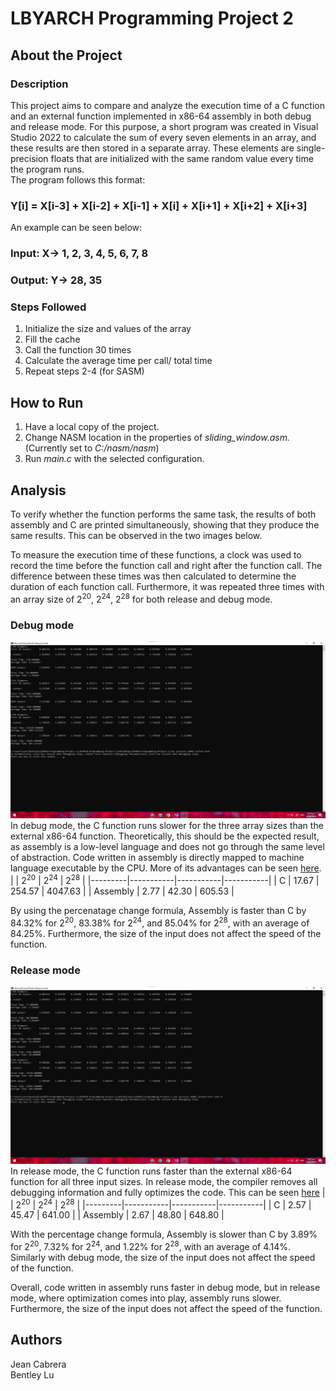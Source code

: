 # LBYARCH Programming Project 2
## About the Project
### Description
This project aims to compare and analyze the execution time of a C function and an external function implemented in x86-64 assembly in both debug and release mode. For this purpose, a short program was created in Visual Studio 2022 to calculate the sum of every seven elements in an array, and these results are then stored in a separate array. These elements are single-precision floats that are initialized with the same random value every time the program runs.  
The program follows this format:  
### Y[i] = X[i-3] + X[i-2] + X[i-1] + X[i] + X[i+1] + X[i+2] + X[i+3]

An example can be seen below:  
### Input: X-> 1, 2, 3, 4, 5, 6, 7, 8
### Output: Y-> 28, 35

### Steps Followed
1. Initialize the size and values of the array
2. Fill the cache
3. Call the function 30 times
4. Calculate the average time per call/ total time
5. Repeat steps 2-4 (for SASM)

## How to Run
1. Have a local copy of the project.
2. Change NASM location in the properties of *sliding_window.asm.* (Currently set to *C:/nasm/nasm*)
3. Run *main.c* with the selected configuration.

## Analysis
To verify whether the function performs the same task, the results of both assembly and C are printed simultaneously, showing that they produce the same results. This can be observed in the two images below.

To measure the execution time of these functions, a clock was used to record the time before the function call and right after the function call. The difference between these times was then calculated to determine the duration of each function call. Furthermore, it was repeated three times with an array size of 2<sup>20</sup>, 2<sup>24</sup>, 2<sup>28</sup> for both release and debug mode.

### Debug mode 
![Results for Debug Mode](Results/Debug.png)  
In debug mode, the C function runs slower for the three array sizes than the external x86-64 function. Theoretically, this should be the expected result, as assembly is a low-level language and does not go through the same level of abstraction. Code written in assembly is directly mapped to machine language executable by the CPU. More of its advantages can be seen [here](https://www.spiceworks.com/tech/tech-general/articles/what-is-assembly-language/).
|         | 2<sup>20</sup>    | 2<sup>24</sup>   | 2<sup>28</sup>    |
|---------|-----------|-----------|-----------|
| C       | 17.67     | 254.57    | 4047.63   |
| Assembly    | 2.77      | 42.30     | 605.53    |

By using the percenatage change formula, Assembly is faster than C by 84.32% for 2<sup>20</sup>, 83.38% for 2<sup>24</sup>, and 85.04% for 2<sup>28</sup>, with an average of 84.25%. Furthermore, the size of the input does not affect the speed of the function.
### Release mode
![Results for Release Mode](Results/Release.png)
In release mode, the C function runs faster than the external x86-64 function for all three input sizes. In release mode, the compiler removes all debugging information and fully optimizes the code. This can be seen [here](https://learn.microsoft.com/en-us/visualstudio/debugger/how-to-set-debug-and-release-configurations?view=vs-2022)
|         | 2<sup>20</sup>      | 2<sup>24</sup>      | 2<sup>28</sup>   |
|---------|-----------|-----------|-----------|
| C       | 2.57      | 45.47     | 641.00    |
| Assembly    | 2.67      | 48.80     | 648.80    |

With the percentage change formula, Assembly is slower than C by 3.89% for 2<sup>20</sup>, 7.32% for 2<sup>24</sup>, and 1.22% for 2<sup>28</sup>, with an average of 4.14%. Similarly with debug mode, the size of the input does not affect the speed of the function.

Overall, code written in assembly runs faster in debug mode, but in release mode, where optimization comes into play, assembly runs slower. Furthermore, the size of the input does not affect the speed of the function.

## Authors
Jean Cabrera  
Bentley Lu
